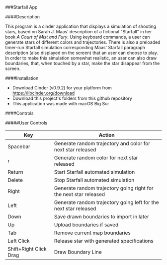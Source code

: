 ###Starfall App

####Description

This program is a cinder application that displays a simulation of shooting stars,
based on Sarah J. Maas' description of a fictional "Starfall" in her book *A Court 
of Mist and Fury*. Using keyboard commands, a user can generate stars of different
colors and trajectories. There is also a preloaded timer-run Starfall simulation 
corresponding Maas' Starfall paragraph description (also displayed on the screen)
that an user can choose to play. In order to make this simulation somewhat realistic,
an user can also draw boundaries, that, when touched by a star, make the star disappear
from the screen. 

####Installation

* Download Cinder (v0.9.2) for your platform from https://libcinder.org/download
* Download this project's folders from this github repository
* This application was made with macOS Big Sur

####Controls

#####User Controls

Key | Action
----|------
Spacebar | Generate random trajectory and color for next star released
r | Generate random color for next star released
Return | Start Starfall automated simulation
Delete | Stop Starfall automated simulation
Right | Generate random trajectory going right for the next star released
Left | Generate random trajectory going left for the next star released
Down | Save drawn boundaries to import in later
Up | Upload boundaries if saved
Tab | Remove current map boundaries
Left Click | Release star with generated specifications
Shift+Right Click Drag | Draw Boundary Line

